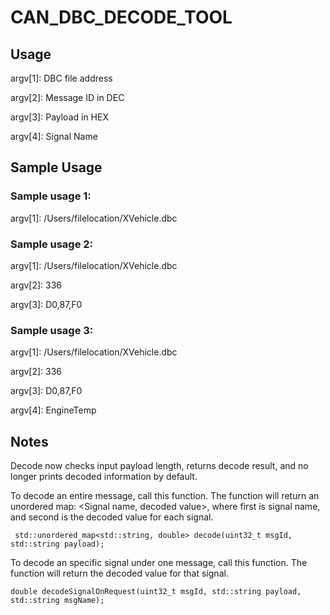 # CAN_DBC_DECODE_TOOL

## Usage

argv[1]:  DBC file address

argv[2]: Message ID in DEC

argv[3]: Payload in HEX

argv[4]: Signal Name

## Sample Usage

### Sample usage 1:

argv[1]: /Users/filelocation/XVehicle.dbc

### Sample usage 2:

argv[1]: /Users/filelocation/XVehicle.dbc

argv[2]: 336

argv[3]: D0,87,F0

### Sample usage 3:

argv[1]: /Users/filelocation/XVehicle.dbc

argv[2]: 336

argv[3]: D0,87,F0

argv[4]: EngineTemp


## Notes

Decode now checks input payload length, returns decode result, and no longer prints decoded information by default.

To decode an entire message, call this function. The function will return an unordered map: <Signal name, decoded value>, where first is signal name, and second is the decoded value for each signal. 

	 std::unordered_map<std::string, double> decode(uint32_t msgId, std::string payload);

To decode an specific signal under one message, call this function. The function will return the decoded value for that signal.

	double decodeSignalOnRequest(uint32_t msgId, std::string payload, std::string msgName);
